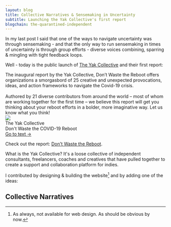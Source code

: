 ```yaml
---
layout: blog
title: Collective Narratives & Sensemaking in Uncertainty
subtitle: Launching the Yak Collective's first report
blogchain: the-quarantined-independent
---
```


In my last post I said that one of the ways to navigate uncertainty was through sensemaking - and that the only way to run sensemaking in times of uncertainty is through group efforts - diverse voices combining, sparring & mingling with tight feedback loops.


Well - today is the public launch of [The Yak Collective](https://yakcollective.org/) and their first report:

<embed>
<link rel="stylesheet" href="https://files-lovat-six.now.sh/quote.css" type="text/css">
<div class="portal-container-519256">
<div id="portal-parent-519256" class="portal-parent-519256">
<div class="portal-content-519256">The inaugural report by the Yak Collective, Don’t Waste the Reboot offers organizations a smorgasbord of 25 creative and unexpected provocations, ideas, and action frameworks to navigate the Covid-19 crisis.<br><br>Authored by 21 diverse contributors from around the world – most of whom are working together for the first time – we believe this report will get you thinking about your reboot efforts in a bolder, more imaginative way. Let us know what you think!
</div>       
</div> 
<div class="portal-head-519256">
<div class="portal-avatar-519256"><img class="mini-favicon-519256" src="https://s2.googleusercontent.com/s2/favicons?domain_url=yakcollective.org&sz=64"/></div>
<div class="portal-metadata-519256">
<div class="portal-title-519256">
<div class="portal-author-519256">The Yak Collective</div>
<div class="title-wrapper-519256">Don't Waste the COVID-19 Reboot</div>
</div> 
</div>
<div class="portal-backlink-519256"><a target="_blank" href="https://yakcollective.org/projects/yak-wisdom" class="portal-arrow-159256">Go to text <span class="right-arrow">&#8594;</span></a></div>
</div>       
</div>
</embed>

Check out the report: [Don't Waste the Reboot](https://yakcollective.org/projects/yak-wisdom).

What is the Yak Collective? It's a loose collective of independent consultants, freelancers, coaches and creatives that have pulled together to create a support and collaboration platform for indies.

I contributed by designing & building the website[^design] and by adding one of the ideas:

[^design]: As always, not available for web design. As should be obvious by now.

## Collective Narratives


